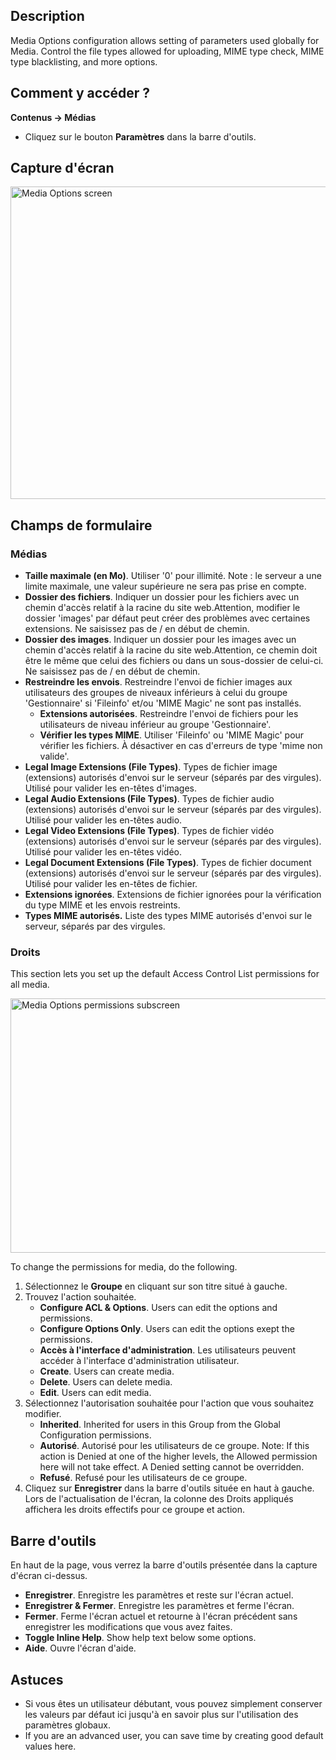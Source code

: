 <!-- Filename: Help4.x:Media:_Options / Display title: Médias : Paramètres -->

## Description

Media Options configuration allows setting of parameters used globally
for Media. Control the file types allowed for uploading, MIME type
check, MIME type blacklisting, and more options.

## Comment y accéder ?

**Contenus → Médias**

- Cliquez sur le bouton **Paramètres** dans la barre d'outils.

## Capture d'écran

<img
src="https://docs.joomla.org/images/thumb/b/b2/Help-4x-Media-Options-screen-fr.png/800px-Help-4x-Media-Options-screen-fr.png"
decoding="async"
srcset="https://docs.joomla.org/images/thumb/b/b2/Help-4x-Media-Options-screen-fr.png/1200px-Help-4x-Media-Options-screen-fr.png 1.5x, https://docs.joomla.org/images/thumb/b/b2/Help-4x-Media-Options-screen-fr.png/1600px-Help-4x-Media-Options-screen-fr.png 2x"
data-file-width="2720" data-file-height="1700" width="800" height="500"
alt="Media Options screen" />

## Champs de formulaire

### Médias

- **Taille maximale (en Mo)**. Utiliser '0' pour illimité. Note : le
  serveur a une limite maximale, une valeur supérieure ne sera pas prise
  en compte.
- **Dossier des fichiers**. Indiquer un dossier pour les fichiers avec
  un chemin d'accès relatif à la racine du site web.Attention, modifier
  le dossier 'images' par défaut peut créer des problèmes avec certaines
  extensions. Ne saisissez pas de / en début de chemin.
- **Dossier des images**. Indiquer un dossier pour les images avec un
  chemin d'accès relatif à la racine du site web.Attention, ce chemin
  doit être le même que celui des fichiers ou dans un sous-dossier de
  celui-ci. Ne saisissez pas de / en début de chemin.
- **Restreindre les envois**. Restreindre l'envoi de fichier images aux
  utilisateurs des groupes de niveaux inférieurs à celui du groupe
  'Gestionnaire' si 'Fileinfo' et/ou 'MIME Magic' ne sont pas installés.
  - **Extensions autorisées**. Restreindre l'envoi de fichiers pour les
    utilisateurs de niveau inférieur au groupe 'Gestionnaire'.
  - **Vérifier les types MIME**. Utiliser 'Fileinfo' ou 'MIME Magic'
    pour vérifier les fichiers. À désactiver en cas d'erreurs de type
    'mime non valide'.
- **Legal Image Extensions (File Types)**. Types de fichier image
  (extensions) autorisés d'envoi sur le serveur (séparés par des
  virgules). Utilisé pour valider les en-têtes d'images.
- **Legal Audio Extensions (File Types)**. Types de fichier audio
  (extensions) autorisés d'envoi sur le serveur (séparés par des
  virgules). Utilisé pour valider les en-têtes audio.
- **Legal Video Extensions (File Types)**. Types de fichier vidéo
  (extensions) autorisés d'envoi sur le serveur (séparés par des
  virgules). Utilisé pour valider les en-têtes vidéo.
- **Legal Document Extensions (File Types)**. Types de fichier document
  (extensions) autorisés d'envoi sur le serveur (séparés par des
  virgules). Utilisé pour valider les en-têtes de fichier.
- **Extensions ignorées**. Extensions de fichier ignorées pour la
  vérification du type MIME et les envois restreints.
- **Types MIME autorisés.** Liste des types MIME autorisés d'envoi sur
  le serveur, séparés par des virgules.

### Droits

This section lets you set up the default Access Control List
permissions for all media.

<img
src="https://docs.joomla.org/images/thumb/1/1e/Help-4x-Media-Options-permissions-subscreen-fr.png/600px-Help-4x-Media-Options-permissions-subscreen-fr.png"
decoding="async"
srcset="https://docs.joomla.org/images/thumb/1/1e/Help-4x-Media-Options-permissions-subscreen-fr.png/900px-Help-4x-Media-Options-permissions-subscreen-fr.png 1.5x, https://docs.joomla.org/images/thumb/1/1e/Help-4x-Media-Options-permissions-subscreen-fr.png/1200px-Help-4x-Media-Options-permissions-subscreen-fr.png 2x"
data-file-width="2002" data-file-height="1359" width="600" height="407"
alt="Media Options permissions subscreen" />

To change the permissions for media, do the following.

1.  Sélectionnez le **Groupe** en cliquant sur son titre situé à gauche.
2.  Trouvez l'action souhaitée.
    - **Configure ACL & Options**. Users can edit the options and
      permissions.
    - **Configure Options Only**. Users can edit the options exept the
      permissions.
    - **Accès à l'interface d'administration**. Les utilisateurs peuvent
      accéder à l'interface d'administration utilisateur.
    - **Create**. Users can create media.
    - **Delete**. Users can delete media.
    - **Edit**. Users can edit media.
3.  Sélectionnez l'autorisation souhaitée pour l'action que vous
    souhaitez modifier.
    - **Inherited**. Inherited for users in this Group from the Global Configuration
      permissions.
    - **Autorisé**. Autorisé pour les utilisateurs de ce groupe. Note:
      If this action is Denied at one of the higher levels, the Allowed
      permission here will not take effect. A Denied setting cannot be
      overridden.
    - **Refusé**. Refusé pour les utilisateurs de ce groupe.
4.  Cliquez sur **Enregistrer** dans la barre d'outils située en haut à
    gauche. Lors de l'actualisation de l'écran, la colonne des Droits
    appliqués affichera les droits effectifs pour ce groupe et action.

## Barre d'outils

En haut de la page, vous verrez la barre d'outils présentée dans la
capture d'écran ci-dessus.

- **Enregistrer**. Enregistre les paramètres et reste sur l'écran
  actuel.
- **Enregistrer & Fermer**. Enregistre les paramètres et ferme l'écran.
- **Fermer**. Ferme l'écran actuel et retourne à l'écran précédent sans
  enregistrer les modifications que vous avez faites.
- **Toggle Inline Help**. Show help text below some options.
- **Aide**. Ouvre l'écran d'aide.

## Astuces

- Si vous êtes un utilisateur débutant, vous pouvez simplement conserver
  les valeurs par défaut ici jusqu'à en savoir plus sur l'utilisation
  des paramètres globaux.
- If you are an advanced user, you can save time by creating good
  default values here.

